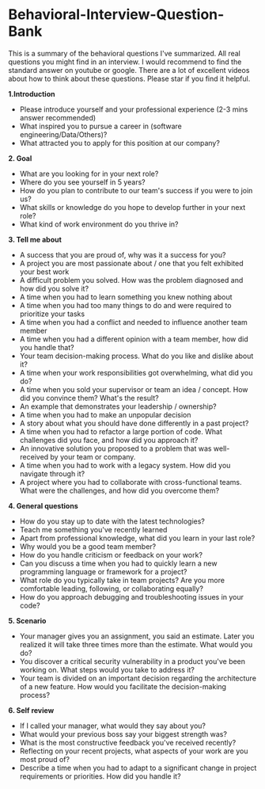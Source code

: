 # Behavioral-Interview-Question-Bank
This is a summary of the behavioral questions I've summarized. All real questions you might find in an interview. I would recommend to find the standard answer on youtube or google. There are a lot of excellent videos about how to think about these questions. Please star if you find it helpful. 


**1.Introduction**
- Please introduce yourself and your professional experience (2-3 mins answer recommended)
- What inspired you to pursue a career in (software engineering/Data/Others)?
- What attracted you to apply for this position at our company?

**2. Goal**
- What are you looking for in your next role?
- Where do you see yourself in 5 years?
- How do you plan to contribute to our team's success if you were to join us?
- What skills or knowledge do you hope to develop further in your next role?
- What kind of work environment do you thrive in?

**3. Tell me about**
- A success that you are proud of, why was it a success for you?
- A project you are most passionate about / one that you felt exhibited your best work
- A difficult problem you solved. How was the problem diagnosed and how did you solve it?
- A time when you had to learn something you knew nothing about
- A time when you had too many things to do and were required to prioritize your tasks
- A time when you had a conflict and needed to influence another team member
- A time when you had a different opinion with a team member, how did you handle that?
- Your team decision-making process. What do you like and dislike about it?
- A time when your work responsibilities got overwhelming, what did you do?
- A time when you sold your supervisor or team an idea / concept. How did you convince them? What's the result?
- An example that demonstrates your leadership / ownership? 
- A time when you had to make an unpopular decision
- A story about what you should have done differently in a past project?
- A time when you had to refactor a large portion of code. What challenges did you face, and how did you approach it?
- An innovative solution you proposed to a problem that was well-received by your team or company.
- A time when you had to work with a legacy system. How did you navigate through it?
- A project where you had to collaborate with cross-functional teams. What were the challenges, and how did you overcome them?
 
**4. General questions**
- How do you stay up to date with the latest technologies?
- Teach me something you've recently learned
- Apart from professional knowledge, what did you learn in your last role?
- Why would you be a good team member?
- How do you handle criticism or feedback on your work?
- Can you discuss a time when you had to quickly learn a new programming language or framework for a project?
- What role do you typically take in team projects? Are you more comfortable leading, following, or collaborating equally?
- How do you approach debugging and troubleshooting issues in your code?
 
**5. Scenario**
- Your manager gives you an assignment, you said an estimate. Later you realized it will take three times more than the estimate. What would you do?
- You discover a critical security vulnerability in a product you've been working on. What steps would you take to address it?
- Your team is divided on an important decision regarding the architecture of a new feature. How would you facilitate the decision-making process?
 
**6. Self review**
- If I called your manager, what would they say about you?
- What would your previous boss say your biggest strength was?
- What is the most constructive feedback you've received recently?
- Reflecting on your recent projects, what aspects of your work are you most proud of?
- Describe a time when you had to adapt to a significant change in project requirements or priorities. How did you handle it?
